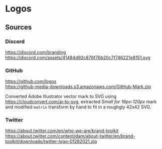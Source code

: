 # Logos

## Sources

### Discord

<https://discord.com/branding>  
<https://discord.com/assets/41484d92c876f76b20c7f746221e8151.svg>

### GitHub

<https://github.com/logos>  
<https://github-media-downloads.s3.amazonaws.com/GitHub-Mark.zip>

Converted Adobe Illustrator vector mark to SVG using
<https://cloudconvert.com/ai-to-svg>, extracted _Small for 16px-120px_ mark and
modified `matrix` transform by hand to fit in a roughgly 42x42 SVG.

### Twitter

<https://about.twitter.com/en/who-we-are/brand-toolkit>  
<https://about.twitter.com/content/dam/about-twitter/en/brand-toolkit/downloads/twitter-logo-01282021.zip>
